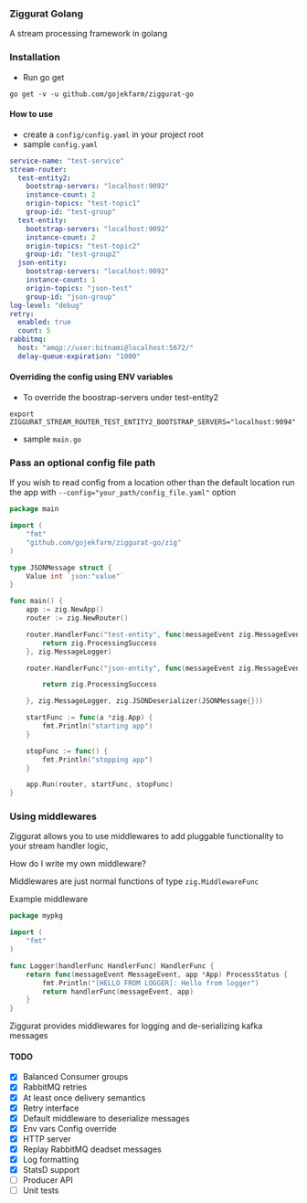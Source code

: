 ### Ziggurat Golang
A stream processing framework in golang

### Installation

- Run go get
```shell script
go get -v -u github.com/gojekfarm/ziggurat-go                                                                                                                                                       
```

#### How to use
- create a `config/config.yaml` in your project root
- sample `config.yaml`
```yaml
service-name: "test-service"
stream-router:
  test-entity2:
    bootstrap-servers: "localhost:9092"
    instance-count: 2
    origin-topics: "test-topic1"
    group-id: "test-group"
  test-entity:
    bootstrap-servers: "localhost:9092"
    instance-count: 2
    origin-topics: "test-topic2"
    group-id: "test-group2"
  json-entity:
    bootstrap-servers: "localhost:9092"
    instance-count: 1
    origin-topics: "json-test"
    group-id: "json-group"
log-level: "debug"
retry:
  enabled: true
  count: 5
rabbitmq:
  host: "amqp://user:bitnami@localhost:5672/"
  delay-queue-expiration: "1000"
```
#### Overriding the config using ENV variables
- To override the boostrap-servers under test-entity2
```shell script
export ZIGGURAT_STREAM_ROUTER_TEST_ENTITY2_BOOTSTRAP_SERVERS="localhost:9094"
```


- sample `main.go`
### Pass an optional config file path
If you wish to read config from a location other than the default location run the app with `--config="your_path/config_file.yaml"` option

```go
package main

import (
	"fmt"
	"github.com/gojekfarm/ziggurat-go/zig"
)

type JSONMessage struct {
	Value int `json:"value"`
}

func main() {
	app := zig.NewApp()
	router := zig.NewRouter()

	router.HandlerFunc("test-entity", func(messageEvent zig.MessageEvent, a *zig.App) zig.ProcessStatus {
		return zig.ProcessingSuccess
	}, zig.MessageLogger)

	router.HandlerFunc("json-entity", func(messageEvent zig.MessageEvent, app *zig.App) zig.ProcessStatus {

		return zig.ProcessingSuccess

	}, zig.MessageLogger, zig.JSONDeserializer(JSONMessage{}))

	startFunc := func(a *zig.App) {
		fmt.Println("starting app")
	}

	stopFunc := func() {
		fmt.Println("stopping app")
	}

	app.Run(router, startFunc, stopFunc)
}
```

### Using middlewares
Ziggurat allows you to use middlewares to add pluggable functionality to your stream handler logic,

How do I write my own middleware? 

Middlewares are just normal functions of type `zig.MiddlewareFunc` 

Example middleware

```go
package mypkg

import (
	"fmt"
)

func Logger(handlerFunc HandlerFunc) HandlerFunc {
	return func(messageEvent MessageEvent, app *App) ProcessStatus {
		fmt.Println("[HELLO FROM LOGGER]: Hello from logger")
		return handlerFunc(messageEvent, app)
	}
}
```
Ziggurat provides  middlewares for logging and de-serializing kafka messages


#### TODO
- [x] Balanced Consumer groups
- [x] RabbitMQ retries
- [x] At least once delivery semantics
- [x] Retry interface
- [x] Default middleware to deserialize messages
- [x] Env vars Config override
- [x] HTTP server
- [x] Replay RabbitMQ deadset messages
- [x] Log formatting
- [x] StatsD support
- [ ] Producer API
- [ ] Unit tests
